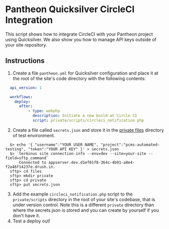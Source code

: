 # Pantheon Quicksilver CircleCI Integration #

This script shows how to integrate CircleCI with your Pantheon project using Quicksilver. We also show you how to manage API keys outside of your site repository.

## Instructions ##

1. Create a file `pantheon.yml` for Quicksilver configuration and place it at the root of the site's code directory with the following contents:
  ```yaml
    api_version: 1

    workflows:
      deploy:
        after:
            - type: webphp
              description: Initiate a new build at Circle CI
              script: private/scripts/circleci_notification.php
  ```
2. Create a file called `secrets.json` and store it in the [private files](https://pantheon.io/docs/articles/sites/private-files/) directory of test environment.

  ```shell
    $> echo '{ "username":"YOUR USER NAME", "project":"pcms-automated-testing", "token":"YOUR API KEY" }' > secrets.json
    $> `terminus site connection-info --env=dev --site=your-site --field=sftp_command`
        Connected to appserver.dev.d1ef01f8-364c-4b91-a8e4-f2a46f14237e.drush.in.
    sftp> cd files  
    sftp> mkdir private
    sftp> cd private
    sftp> put secrets.json
  ```

3. Add the example `circleci_notification.php` script to the `private/scripts`  directory in the root of your site's codebase, that is under version control. Note this is a different `private` directory than where the secrets.json is stored and you can create by yourself if you don't have it.
4. Test a deploy out!

